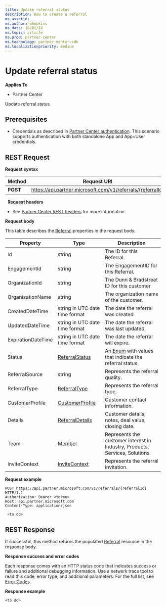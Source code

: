 ```yaml
---
title: Update referral status
description: How to create a referral
ms.assetid: 
ms.author: mhopkins
ms.date: 10/01/18
ms.topic: article
ms.prod: partner-center
ms.technology: partner-center-sdk
ms.localizationpriority: medium
---
```


# Update referral status


**Applies To**

-   Partner Center


Update referral status

## <span id="Prerequisites"></span><span id="prerequisites"></span><span id="PREREQUISITES"></span>Prerequisites


-   Credentials as described in [Partner Center authentication](partner-center-authentication.md). This scenario supports authentication with both standalone App and App+User credentials.


## <span id="REST_Request"></span><span id="rest_request"></span><span id="REST_REQUEST"></span>REST Request


**Request syntax**

| Method   | Request URI                                                                                                 |
|----------|-------------------------------------------------------------------------------------------------------------|
| **POST** | https://api.partner.microsoft.com/v1/referrals/{referralId}                                        |

 
**Request headers**

-   See [Partner Center REST headers](headers.md) for more information.

**Request body**

This table describes the [Referral](referral.md) properties in the request body.

| Property              | Type                                              | Description                                                                                                       |
|-----------------------|---------------------------------------------------|-------------------------------------------------------------------------------------------------------------------|
| Id                    | string                                            | The ID for this Referral.                                                                                         |
| EngagementId          | string                                            | The EngagementID for this Referral.                                                                               |
| OrganizationId        | string                                            | The Dunn & Bradstreet ID for this customer                                                                         |
| OrganizationName      | string                                            | The organization name of the customer.                                                                               |
| CreatedDateTime       | string in UTC date time format                    | The date the referral was created.                                                                                |
| UpdatedDateTime       | string in UTC date time format                    | The date the referral was last updated.                                                                           |
| ExpirationDateTime    | string in UTC date time format                    | The date the referral will expire.                                                                           |
| Status                | [ReferralStatus](referral.md#ReferralStatus)      | An [Enum](https://docs.microsoft.com/en-us/dotnet/api/system.enum) with values that indicate the referral status. |
| ReferralSource        | string                                            | Represents the referral quality.     |
| ReferralType          | [ReferralType](referral.md#ReferralType)          | Represents the referral type.     |
| CustomerProfile       | [CustomerProfile](referral.md#CustomerProfile)    | Customer contact information.                                                                                      |
| Details               | [ReferralDetails](referral.md#ReferralDetails)    | Customer details, notes, deal value, closing date.                                                                 |
| Team                  | [Member](referral.md#Member)                      | Represents the customer interest in Industry, Products, Services, Solutions.                                       |
| InviteContext         | [InviteContext](referral.md#InviteContext)        | Represents the referral invitation.                                       |



**Request example**

```http
POST https://api.partner.microsoft.com/v1/referrals/{referralId} HTTP/1.1
Authorization: Bearer <token>
Host: api.partner.microsoft.com
Content-Type: application/json
 
 <to do>
```

## <span id="Response"></span><span id="response"></span><span id="RESPONSE"></span>REST Response

If successful, this method returns the populated [Referral](referral.md) resource in the response body.

**Response success and error codes**

Each response comes with an HTTP status code that indicates success or failure and additional debugging information. Use a network trace tool to read this code, error type, and additional parameters. For the full list, see [Error Codes](error-codes.md).

**Response example**

``` http
<to do>
```

 

 




